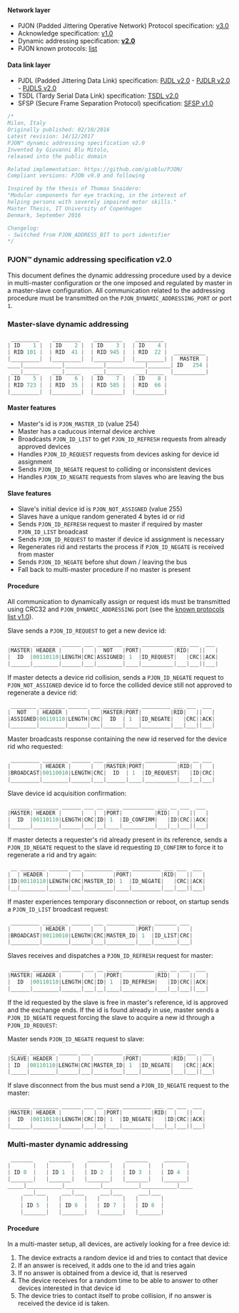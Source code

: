 #### Network layer
- PJON (Padded Jittering Operative Network) Protocol specification: [v3.0](/specification/PJON-protocol-specification-v3.0.md)
- Acknowledge specification: [v1.0](/specification/PJON-protocol-acknowledge-specification-v1.0.md)
- Dynamic addressing specification: **[v2.0](/specification/PJON-dynamic-addressing-specification-v2.0.md)**
- PJON known protocols: [list](/specification/PJON-known-protocols-list.md)
#### Data link layer
- PJDL (Padded Jittering Data Link) specification:
[PJDL v2.0](/src/strategies/SoftwareBitBang/specification/PJDL-specification-v2.0.md) - [PJDLR v2.0](/src/strategies/OverSampling/specification/PJDLR-specification-v2.0.md) - [PJDLS v2.0](/src/strategies/AnalogSampling/specification/PJDLS-specification-v2.0.md)
- TSDL (Tardy Serial Data Link) specification: [TSDL v2.0](/src/strategies/ThroughSerial/specification/TSDL-specification-v2.0.md)
- SFSP (Secure Frame Separation Protocol) specification: [SFSP v1.0](/specification/SFSP-frame-separation-specification-v1.0.md)

```cpp
/*
Milan, Italy
Originally published: 02/10/2016
Latest revision: 14/12/2017
PJON™ dynamic addressing specification v2.0
Invented by Giovanni Blu Mitolo,
released into the public domain

Related implementation: https://github.com/gioblu/PJON/
Compliant versions: PJON v9.0 and following

Inspired by the thesis of Thomas Snaidero:
"Modular components for eye tracking, in the interest of
helping persons with severely impaired motor skills."
Master Thesis, IT University of Copenhagen
Denmark, September 2016

Changelog:
- Switched from PJON_ADDRESS_BIT to port identifier
*/
```

### PJON™ dynamic addressing specification v2.0
This document defines the dynamic addressing procedure used by a device in multi-master configuration or the one imposed and regulated by master in a master-slave configuration. All communication related to the addressing procedure must be transmitted on the `PJON_DYNAMIC_ADDRESSING_PORT` or port `1`.

### Master-slave dynamic addressing
```cpp  
 _________    _________    _________    _________
| ID    1 |  | ID    2 |  | ID    3 |  | ID    4 |
| RID 101 |  | RID  41 |  | RID 945 |  | RID  22 |  __________
|_________|  |_________|  |_________|  |_________| |  MASTER  |
____|____________|____________|____________|_______| ID   254 |
 ___|_____    ___|_____    ___|_____    ___|_____  |__________|
| ID    5 |  | ID    6 |  | ID    7 |  | ID    8 |
| RID 723 |  | RID  35 |  | RID 585 |  | RID  66 |
|_________|  |_________|  |_________|  |_________|
```

#### Master features
* Master's id is `PJON_MASTER_ID` (value 254)
* Master has a caducous internal device archive
* Broadcasts `PJON_ID_LIST` to get `PJON_ID_REFRESH` requests from already approved devices
* Handles `PJON_ID_REQUEST` requests from devices asking for device id assignment
* Sends `PJON_ID_NEGATE` request to colliding or inconsistent devices
* Handles `PJON_ID_NEGATE` requests from slaves who are leaving the bus  

#### Slave features
* Slave's initial device id is `PJON_NOT_ASSIGNED` (value 255)
* Slaves have a unique random generated 4 bytes id or rid
* Sends `PJON_ID_REFRESH` request to master if required by master `PJON_ID_LIST` broadcast
* Sends `PJON_ID_REQUEST` to master if device id assignment is necessary
* Regenerates rid and restarts the process if `PJON_ID_NEGATE` is received from master
* Sends `PJON_ID_NEGATE` before shut down / leaving the bus
* Fall back to multi-master procedure if no master is present

#### Procedure
All communication to dynamically assign or request ids must be transmitted using CRC32 and `PJON_DYNAMIC_ADDRESSING` port (see the [known protocols list v1.0](/src/strategies/ThroughSerial/specification/PJON-known-protocols-list-v1.0.md)).

Slave sends a `PJON_ID_REQUEST` to get a new device id:
```cpp  
 ______ ________ ______ ___ ________ ____ __________ ___ ___  ___
|MASTER| HEADER |      |   |  NOT   |PORT|          |RID|   ||   |
|  ID  |00110110|LENGTH|CRC|ASSIGNED| 1  |ID_REQUEST|   |CRC||ACK|
|______|________|______|___|________|____|__________|___|___||___|
```
If master detects a device rid collision, sends a `PJON_ID_NEGATE` request to `PJON_NOT_ASSIGNED` device id to force
the collided device still not approved to regenerate a device rid:
```cpp  
 ________ ________ ______ ___ ______ ____ _________ ___ ___  ___
|  NOT   | HEADER |      |   |MASTER|PORT|         |RID|   ||   |
|ASSIGNED|00110110|LENGTH|CRC|  ID  | 1  |ID_NEGATE|   |CRC||ACK|
|________|________|______|___|______|____|_________|___|___||___|
```  
Master broadcasts response containing the new id reserved for the device rid who requested:
```cpp  
 _________ ________ ______ ___ ______ ____ __________ ___ __ ___
|         | HEADER |      |   |MASTER|PORT|          |RID|  |   |
|BROADCAST|00110010|LENGTH|CRC|  ID  | 1  |ID_REQUEST|   |ID|CRC|
|_________|________|______|___|______|____|__________|___|__|___|
```
Slave device id acquisition confirmation:
```cpp  
 ______ ________ ______ ___ __ ____ __________ ___ __ ___  ___
|MASTER| HEADER |      |   |  |PORT|          |RID|  |   ||   |
|  ID  |00110110|LENGTH|CRC|ID| 1  |ID_CONFIRM|   |ID|CRC||ACK|
|______|________|______|___|__|____|__________|___|__|___||___|
```
If master detects a requester's rid already present in its reference, sends a `PJON_ID_NEGATE` request to the slave id requesting `ID_CONFIRM` to force it to regenerate a rid and try again:
```cpp  
 __ ________ ______ ___ _________ ____ _________ ___ ___  ___
|  | HEADER |      |   |         |PORT|         |RID|   ||   |
|ID|00110110|LENGTH|CRC|MASTER_ID| 1  |ID_NEGATE|   |CRC||ACK|
|__|________|______|___|_________|____|_________|___|___||___|
```
If master experiences temporary disconnection or reboot, on startup sends a `PJON_ID_LIST` broadcast request:
```cpp  
 _________ ________ ______ ___ _________ ____ _______ ___
|         | HEADER |      |   |         |PORT|       |   |
|BROADCAST|00110010|LENGTH|CRC|MASTER_ID| 1  |ID_LIST|CRC|
|_________|________|______|___|_________|____|_______|___|
```
Slaves receives and dispatches a `PJON_ID_REFRESH` request for master:
```cpp  
 ______ ________ ______ ___ __ ____ __________ ___ __ ___  ___
|MASTER| HEADER |      |   |  |PORT|          |RID|  |   ||   |
|  ID  |00110110|LENGTH|CRC|ID| 1  |ID_REFRESH|   |ID|CRC||ACK|
|______|________|______|___|__|____|__________|___|__|___||___|
```
If the id requested by the slave is free in master's reference, id is approved and the exchange ends.
If the id is found already in use, master sends a `PJON_ID_NEGATE` request forcing the slave to
acquire a new id through a `PJON_ID_REQUEST`:

Master sends `PJON_ID_NEGATE` request to slave:
```cpp  
 _____ ________ ______ ___ _________ ____ _________ ___ ___  ___
|SLAVE| HEADER |      |   |         |PORT|         |RID|   ||   |
| ID  |00110110|LENGTH|CRC|MASTER_ID| 1  |ID_NEGATE|   |CRC||ACK|
|_____|________|______|___|_________|____|_________|___|___||___|
```
If slave disconnect from the bus must send a `PJON_ID_NEGATE` request to the master:
```cpp  
 ______ ________ ______ ___ __ ____ _________ ___ __ ___  ___
|MASTER| HEADER |      |   |  |PORT|         |RID|  |   ||   |
|  ID  |00110110|LENGTH|CRC|ID| 1  |ID_NEGATE|   |ID|CRC||ACK|
|______|________|______|___|__|____|_________|___|__|___||___|
```

### Multi-master dynamic addressing
```cpp  
 _______     _______     _______     _______     _______
|       |   |       |   |       |   |       |   |       |
| ID 0  |   | ID 1  |   | ID 2  |   | ID 3  |   | ID 4  |
|_______|   |_______|   |_______|   |_______|   |_______|
_____|___________|___________|___________|___________|____
     ___|___     ___|___     ___|___     ___|___
    |       |   |       |   |       |   |       |
    | ID 5  |   | ID 6  |   | ID 7  |   | ID 8  |
    |_______|   |_______|   |_______|   |_______|   
```

#### Procedure
In a multi-master setup, all devices, are actively looking for a free device id:

1. The device extracts a random device id and tries to contact that device
2. If an answer is received, it adds one to the id and tries again
3. If no answer is obtained from a device id, that is reserved
4. The device receives for a random time to be able to answer to other devices interested in that device id
5. The device tries to contact itself to probe collision, if no answer is received the device id is taken.
